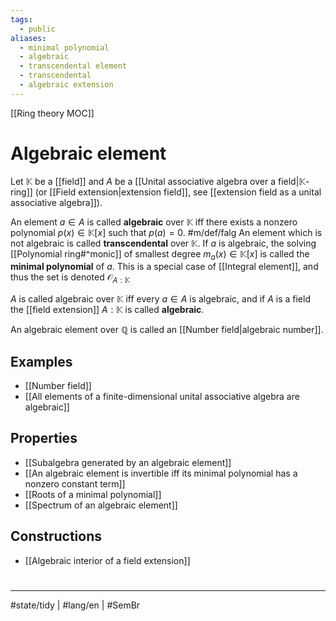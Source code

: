 ```yaml
---
tags:
  - public
aliases:
  - minimal polynomial
  - algebraic
  - transcendental element
  - transcendental
  - algebraic extension
---
```

[[Ring theory MOC]]
# Algebraic element

Let $\mathbb{K}$ be a [[field]] and $A$ be a [[Unital associative algebra over a field|$\mathbb K$-ring]] (or [[Field extension|extension field]], see [[extension field as a unital associative algebra]]).

An element $a \in A$ is called **algebraic** over $\mathbb{K}$ iff there exists a nonzero polynomial $p(x) \in \mathbb{K}[x]$ such that $p(a) = 0$. #m/def/falg 
An element which is not algebraic is called **transcendental** over $\mathbb{K}$.
If $a$ is algebraic,
the solving [[Polynomial ring#^monic]] of smallest degree $m_{a}(x) \in \mathbb{K}[x]$ is called the **minimal polynomial** of $a$.
This is a special case of [[Integral element]], and thus the set is denoted $\mathcal{O}_{A:\mathbb{K}}$

$A$ is called algebraic over $\mathbb{K}$ iff every $a \in A$ is algebraic,
and if $A$ is a field the [[field extension]] $A : \mathbb{K}$ is called **algebraic**.

An algebraic element over $\mathbb{Q}$ is called an [[Number field|algebraic number]].

## Examples

- [[Number field]]
- [[All elements of a finite-dimensional unital associative algebra are algebraic]]

## Properties

- [[Subalgebra generated by an algebraic element]]
- [[An algebraic element is invertible iff its minimal polynomial has a nonzero constant term]]
- [[Roots of a minimal polynomial]]
- [[Spectrum of an algebraic element]]

## Constructions

- [[Algebraic interior of a field extension]]

#
---
#state/tidy  | #lang/en | #SemBr
